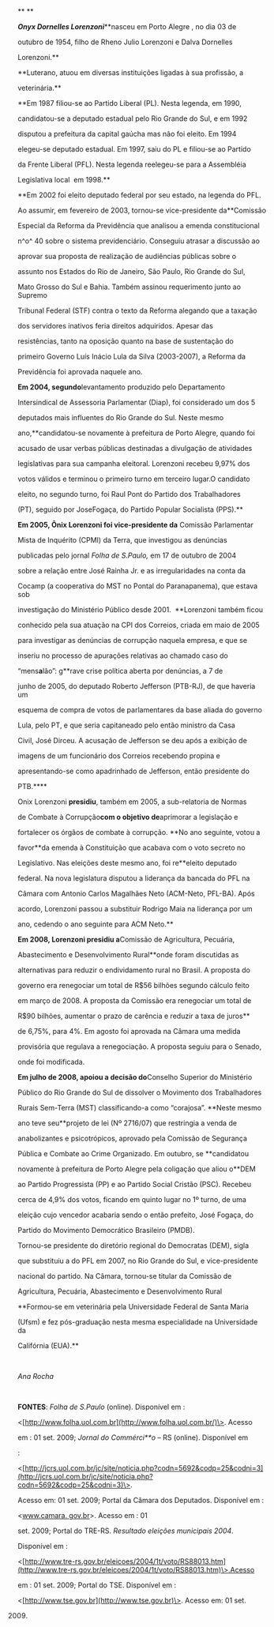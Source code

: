 

** **



***Onyx Dornelles Lorenzoni*****nasceu em Porto Alegre , no dia 03 de

outubro de 1954, filho de Rheno Julio Lorenzoni e Dalva Dornelles

Lorenzoni.**



**Luterano, atuou em diversas instituições ligadas à sua profissão, a

veterinária.**



**Em 1987 filiou-se ao Partido Liberal (PL). Nesta legenda, em 1990,

candidatou-se a deputado estadual pelo Rio Grande do Sul, e em 1992

disputou a prefeitura da capital gaúcha mas não foi eleito. Em 1994

elegeu-se deputado estadual. Em 1997, saiu do PL e filiou-se ao Partido

da Frente Liberal (PFL). Nesta legenda reelegeu-se para a Assembléia

Legislativa local  em 1998.**



**Em 2002 foi eleito deputado federal por seu estado, na legenda do PFL.

Ao assumir, em fevereiro de 2003, tornou-se vice-presidente da**Comissão

Especial da Reforma da Previdência que analisou a emenda constitucional

n^o^ 40 sobre o sistema previdenciário. Conseguiu atrasar a discussão ao

aprovar sua proposta de realização de audiências públicas sobre o

assunto nos Estados do Rio de Janeiro, São Paulo, Rio Grande do Sul,

Mato Grosso do Sul e Bahia. Também assinou requerimento junto ao Supremo

Tribunal Federal (STF) contra o texto da Reforma alegando que a taxação

dos servidores inativos feria direitos adquiridos. Apesar das

resistências, tanto na oposição quanto na base de sustentação do

primeiro Governo Luís Inácio Lula da Silva (2003-2007), a Reforma da

Previdência foi aprovada naquele ano. 



**Em 2004, segundo**levantamento produzido pelo Departamento

Intersindical de Assessoria Parlamentar (Diap), foi considerado um dos 5

deputados mais influentes do Rio Grande do Sul. Neste mesmo

ano,**candidatou-se novamente à prefeitura de Porto Alegre, quando foi

acusado de usar verbas públicas destinadas a divulgação de atividades

legislativas para sua campanha eleitoral. Lorenzoni recebeu 9,97% dos

votos válidos e terminou o primeiro turno em terceiro lugar.O candidato

eleito, no segundo turno, foi Raul Pont do Partido dos Trabalhadores

(PT), seguido por JoseFogaça, do Partido Popular Socialista (PPS).**



**Em 2005, Ônix Lorenzoni foi vice-presidente da** Comissão Parlamentar

Mista de Inquérito (CPMI) da Terra, que investigou as denúncias

publicadas pelo jornal *Folha de S.Paulo,* em 17 de outubro de 2004

sobre a relação entre José Rainha Jr. e as irregularidades na conta da

Cocamp (a cooperativa do MST no Pontal do Paranapanema), que estava sob

investigação do Ministério Público desde 2001.  **Lorenzoni também ficou

conhecido pela sua atuação na CPI dos Correios, criada em maio de 2005

para investigar as denúncias de corrupção naquela empresa, e que se

inseriu no processo de apurações relativas ao chamado caso do

“mens****a****lão”: g**rave crise política aberta por denúncias, a 7 de

junho de 2005, do deputado Roberto Jefferson (PTB-RJ), de que haveria um

esquema de compra de votos de parlamentares da base aliada do governo

Lula, pelo PT, e que seria capitaneado pelo então ministro da Casa

Civil, José Dirceu. A acusação de Jefferson se deu após a exibição de

imagens de um funcionário dos Correios recebendo propina e

apresentando-se como apadrinhado de Jefferson, então presidente do

PTB.****



Onix Lorenzoni **presidiu**, também em 2005, a sub-relatoria de Normas

de Combate à Corrupção**com o objetivo de**aprimorar a legislação e

fortalecer os órgãos de combate à corrupção. **No ano seguinte, votou a

favor**da emenda à Constituição que acabava com o voto secreto no

Legislativo. Nas eleições deste mesmo ano, foi re**eleito deputado

federal. Na nova legislatura disputou a liderança da bancada do PFL na

Câmara com Antonio Carlos Magalhães Neto (ACM-Neto, PFL-BA). Após

acordo, Lorenzoni passou a substituir Rodrigo Maia na liderança por um

ano, cedendo o ano seguinte para ACM Neto.**



**Em 2008, Lorenzoni presidiu a**Comissão de Agricultura, Pecuária,

Abastecimento e Desenvolvimento Rural**onde foram discutidas as

alternativas para reduzir o endividamento rural no Brasil. A proposta do

governo era renegociar um total de R\$56 bilhões segundo cálculo feito

em março de 2008. A proposta da Comissão era renegociar um total de

R\$90 bilhões, aumentar o prazo de carência e reduzir a taxa de juros**

de 6,75%, para 4%. Em agosto foi aprovada na Câmara uma medida

provisória que regulava a renegociação. A proposta seguiu para o Senado,

onde foi modificada.



**Em julho de 2008, apoiou a decisão do**Conselho Superior do Ministério

Público do Rio Grande do Sul de dissolver o Movimento dos Trabalhadores

Rurais Sem-Terra (MST) classificando-a como “corajosa”. **Neste mesmo

ano teve seu**projeto de lei (Nº 2716/07) que restringia a venda de

anabolizantes e psicotrópicos, aprovado pela Comissão de Segurança

Pública e Combate ao Crime Organizado. Em outubro, se **candidatou

novamente à prefeitura de Porto Alegre pela coligação que aliou o**DEM

ao Partido Progressista (PP) e ao Partido Social Cristão (PSC). Recebeu

cerca de 4,9% dos votos, ficando em quinto lugar no 1º turno, de uma

eleição cujo vencedor acabaria sendo o então prefeito, José Fogaça, do

Partido do Movimento Democrático Brasileiro (PMDB).



Tornou-se presidente do diretório regional do Democratas (DEM), sigla

que substituiu a do PFL em 2007, no Rio Grande do Sul, e vice-presidente

nacional do partido. Na Câmara, tornou-se titular da Comissão de

Agricultura, Pecuária, Abastecimento e Desenvolvimento Rural



**Formou-se em veterinária pela Universidade Federal de Santa Maria

(Ufsm) e fez pós-graduação nesta mesma especialidade na Universidade da

Califórnia (EUA).**



 



*Ana Rocha*



 



**FONTES**: *Folha de S.Paulo* (online). Disponível em :

\<[http://www.folha.uol.com.br](http://www.folha.uol.com.br/)\>. Acesso

em : 01 set. 2009; *Jornal do Commérci**o* – RS (online). Disponível em

:

\<[http://jcrs.uol.com.br/jc/site/noticia.php?codn=5692&codp=25&codni=3](http://jcrs.uol.com.br/jc/site/noticia.php?codn=5692&codp=25&codni=3)\>.

Acesso em: 01 set. 2009; Portal da Câmara dos Deputados. Disponível em :

\<[www.camara. gov.br](http://www.camara.%20gov.br/)\>. Acesso em : 01

set. 2009; Portal do TRE-RS. *Resultado eleições municipais 2004*.

Disponível em :

\<[http://www.tre-rs.gov.br/eleicoes/2004/1t/voto/RS88013.htm](http://www.tre-rs.gov.br/eleicoes/2004/1t/voto/RS88013.htm)\>.Acesso

em : 01 set. 2009; Portal do TSE. Disponível em :

\<[http://www.tse.gov.br](http://www.tse.gov.br)\>. Acesso em: 01 set.

2009.



 



 



 



 



 



 



 

